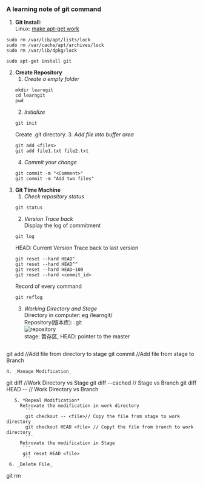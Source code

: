 ### A learning note of git command  1. **Git Install**:    Linux: [make apt-get work](https://askubuntu.com/questions/15433/unable-to-lock-the-administration-directory-var-lib-dpkg-is-another-process)   ```sudo rm /var/lib/apt/lists/locksudo rm /var/cache/apt/archives/locksudo rm /var/lib/dpkg/lock``````sudo apt-get install git```2. **Create Repository**   1. _Create a empty folder_     ```   mkdir learngit   cd learngit   pwd   ```     2. _Initialize_      ```   git init   ```     Create .git directory.   3. _Add file into buffer area_     ```   git add <files>   git add file1.txt file2.txt   ```     4. _Commit your change_     ```   git commit -m "<Comment>"   git commit -m "Add two files"   ```  3. **Git Time Machine**     1. _Check repository status_     ```   git status   ```   2. _Version Trace back_       Display the log of commitment     ```   git log   ```     HEAD: Current Version   Trace back to last version     ```   git reset --hard HEAD^   git reset --hard HEAD^^    git reset --hard HEAD~100     git reset --hard <commit_id>    ```      Record of every command     ```   git reflog   ```     3. _Working Directory and Stage_     Directory in computer: eg /learngit/     Repository(版本库): .git     ![repository](https://cdn.liaoxuefeng.com/cdn/files/attachments/001384907702917346729e9afbf4127b6dfbae9207af016000/0)     stage: 暂存区, HEAD: pointer to the master     ```git add //Add file from directory to stagegit commit //Add file from stage to Branch   ```    4. _Manage Modification_  ```git diff //Work Directory vs Stagegit diff --cached // Stage vs Branchgit diff HEAD -- // Work Directory vs Branch```   5. *Repeal Modification*     Retrovate the modification in work directory  	   ```	   git checkout -- <file>// Copy the file from stage to work directory	   git checkout HEAD <file> // Copyt the file from branch to work directory	   ```     Retrovate the modification in Stage      ```	  git reset HEAD <file>  	  ``` 6. _Delete File_  ```  git rm <file>  ```	  
